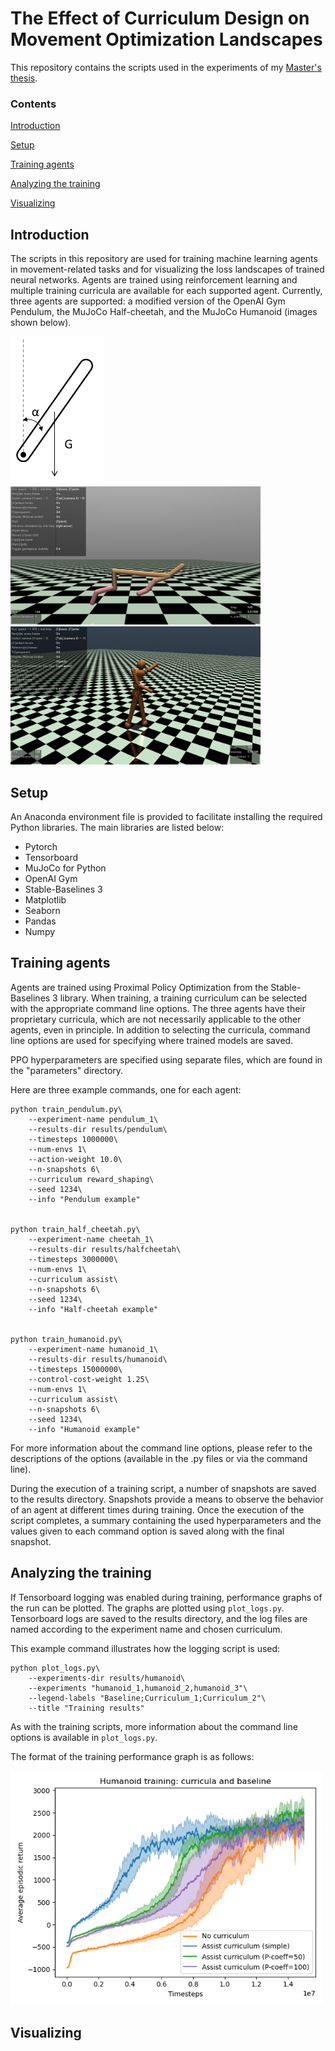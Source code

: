 # The Effect of Curriculum Design on Movement Optimization Landscapes
This repository contains the scripts used in the experiments of my [Master's thesis](https://aaltodoc.aalto.fi/handle/123456789/108263).

### Contents
[Introduction](#introduction)

[Setup](#setup)

[Training agents](#training-agents)

[Analyzing the training](#analyzing-training)

[Visualizing](#visualizing)


## Introduction
The scripts in this repository are used for training machine learning agents in movement-related tasks and for visualizing the loss landscapes of trained neural networks.
Agents are trained using reinforcement learning and multiple training curricula are available for each supported agent.
Currently, three agents are supported: a modified version of the OpenAI Gym Pendulum, the MuJoCo Half-cheetah, and the MuJoCo Humanoid (images shown below).

<img src="/images/pendulum_diagram_bg.png" alt="Pendulum" width="150"/> <img src="/images/half_cheetah.png" alt="Half-cheetah" width="400"/> <img src="/images/humanoid.png" alt="Humanoid" width="400"/>


## Setup
An Anaconda environment file is provided to facilitate installing the required Python libraries. The main libraries are listed below:

- Pytorch
- Tensorboard
- MuJoCo for Python
- OpenAI Gym
- Stable-Baselines 3
- Matplotlib
- Seaborn
- Pandas
- Numpy

## Training agents
Agents are trained using Proximal Policy Optimization from the Stable-Baselines 3 library. When training, a training curriculum can be selected with the appropriate 
command line options. The three agents have their proprietary curricula, which are not necessarily applicable to the other agents, even in principle. 
In addition to selecting the curricula, command line options are used for specifying where trained models are saved.

PPO hyperparameters are specified using separate files, which are found in the "parameters" directory.

Here are three example commands, one for each agent:

	python train_pendulum.py\
		--experiment-name pendulum_1\
		--results-dir results/pendulum\
		--timesteps 1000000\
		--num-envs 1\
		--action-weight 10.0\
		--n-snapshots 6\
		--curriculum reward_shaping\
		--seed 1234\
		--info "Pendulum example"
	

	python train_half_cheetah.py\
		--experiment-name cheetah_1\
		--results-dir results/halfcheetah\
		--timesteps 3000000\
		--num-envs 1\
		--curriculum assist\
		--n-snapshots 6\
		--seed 1234\
		--info "Half-cheetah example"


	python train_humanoid.py\
		--experiment-name humanoid_1\
		--results-dir results/humanoid\
		--timesteps 15000000\
		--control-cost-weight 1.25\
		--num-envs 1\
		--curriculum assist\
		--n-snapshots 6\
		--seed 1234\
		--info "Humanoid example"

For more information about the command line options, please refer to the descriptions of the options (available in the .py files or via the command line).

During the execution of a training script, a number of snapshots are saved to the results directory. Snapshots provide a means to observe the behavior of an agent
at different times during training. Once the execution of the script completes, a summary containing the used hyperparameters and the values given to each command
option is saved along with the final snapshot.

## Analyzing the training
If Tensorboard logging was enabled during training, performance graphs of the run can be plotted. The graphs are plotted using `plot_logs.py`. Tensorboard logs
are saved to the results directory, and the log files are named according to the experiment name and chosen curriculum.

This example command illustrates how the logging script is used:

	python plot_logs.py\
		--experiments-dir results/humanoid\
		--experiments "humanoid_1,humanoid_2,humanoid_3"\
		--legend-labels "Baseline;Curriculum_1;Curriculum_2"\
		--title "Training results"

As with the training scripts, more information about the command line options is available in `plot_logs.py`.

The format of the training performance graph is as follows:

<img src="/images/humanoid_training_multi.png" alt="humanoid_training" width="500"/>

## Visualizing